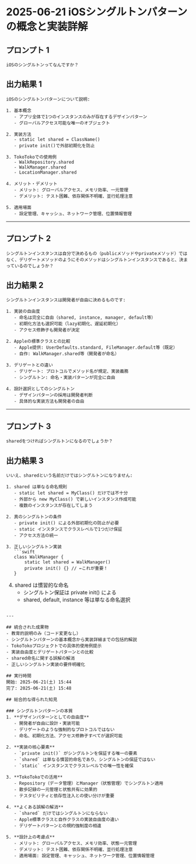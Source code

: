 # 2025-06-21 iOSシングルトンパターンの概念と実装詳解

## プロンプト 1
```
iOSのシングルトンってなんですか？
```

## 出力結果 1
```
iOSのシングルトンパターンについて説明:

1. 基本概念
   - アプリ全体で1つのインスタンスのみが存在するデザインパターン
   - グローバルアクセス可能な唯一のオブジェクト

2. 実装方法
   - static let shared = ClassName()
   - private init()で外部初期化を防止

3. TokoTokoでの使用例
   - WalkRepository.shared
   - WalkManager.shared
   - LocationManager.shared

4. メリット・デメリット
   - メリット: グローバルアクセス、メモリ効率、一元管理
   - デメリット: テスト困難、依存関係不明確、並行処理注意

5. 適用場面
   - 設定管理、キャッシュ、ネットワーク管理、位置情報管理
```

---

## プロンプト 2
```
シングルトンインスタンスは自分で決めるもの（publicメソッドやprivateメソッド）ではなく、デリゲートメソッドのようにそのメソッドはシングルトンインスタンスであると、決まっているのでしょうか？
```

## 出力結果 2
```
シングルトンインスタンスは開発者が自由に決めるものです:

1. 実装の自由度
   - 命名は完全に自由（shared, instance, manager, default等）
   - 初期化方法も選択可能（lazy初期化、遅延初期化）
   - アクセス修飾子も開発者が決定

2. Appleの標準クラスとの比較
   - Apple提供: UserDefaults.standard, FileManager.default等（既定）
   - 自作: WalkManager.shared等（開発者が命名）

3. デリゲートとの違い
   - デリゲート: プロトコルでメソッド名が規定、実装義務
   - シングルトン: 命名・実装パターンが完全に自由

4. 設計選択としてのシングルトン
   - デザインパターンの採用は開発者判断
   - 具体的な実装方法も開発者の自由
```

---

## プロンプト 3
```
sharedをつければシングルトンになるのでしょうか？
```

## 出力結果 3
```
いいえ、sharedという名前だけではシングルトンになりません:

1. shared は単なる命名規則
   - static let shared = MyClass() だけでは不十分
   - 外部から new MyClass() で新しいインスタンス作成可能
   - 複数のインスタンスが存在してしまう

2. 真のシングルトンの条件
   - private init() による外部初期化の防止が必要
   - static インスタンスでクラスレベルで1つだけ保証
   - アクセス方法の統一

3. 正しいシングルトン実装
   ```swift
   class WalkManager {
       static let shared = WalkManager()
       private init() {} // ←これが重要！
   }
   ```

4. shared は慣習的な命名
   - シングルトン保証は private init() による
   - shared, default, instance 等は単なる命名選択
```

---

## 統合された成果物
- 教育的説明のみ（コード変更なし）
- シングルトンパターンの基本概念から実装詳細までの包括的解説
- TokoTokoプロジェクトでの具体的使用例提示
- 実装自由度とデリゲートパターンとの比較
- shared命名に関する誤解の解消
- 正しいシングルトン実装の要件明確化

## 実行時間
開始: 2025-06-21(土) 15:44
完了: 2025-06-21(土) 15:48

## 総合的な得られた知見

### シングルトンパターンの本質
1. **デザインパターンとしての自由度**
   - 開発者が自由に設計・実装可能
   - デリゲートのような強制的なプロトコルではない
   - 命名、初期化方法、アクセス修飾子すべてが選択可能

2. **実装の核心要素**
   - `private init()` がシングルトンを保証する唯一の要素
   - `shared` は単なる慣習的命名であり、シングルトンの保証ではない
   - `static` インスタンスでクラスレベルでの唯一性を確保

3. **TokoTokoでの活用**
   - Repository（データ管理）とManager（状態管理）でシングルトン適用
   - 散歩記録の一元管理と状態共有に効果的
   - テスタビリティと依存性注入との使い分けが重要

4. **よくある誤解の解消**
   - `shared` だけではシングルトンにならない
   - Apple標準クラスと自作クラスの実装自由度の違い
   - デリゲートパターンとの規約強制度の相違

5. **設計上の考慮点**
   - メリット: グローバルアクセス、メモリ効率、状態一元管理
   - デメリット: テスト困難、依存関係不明確、並行処理注意
   - 適用場面: 設定管理、キャッシュ、ネットワーク管理、位置情報管理